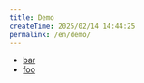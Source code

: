 ```yaml
---
title: Demo
createTime: 2025/02/14 14:44:25
permalink: /en/demo/
---
```


- [bar](./bar.md)
- [foo](./foo.md)
